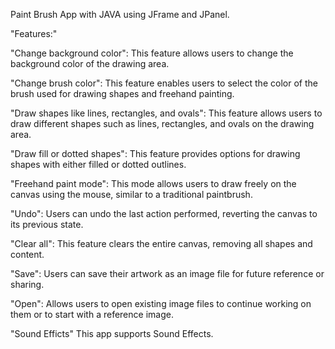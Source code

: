 Paint Brush App with JAVA using JFrame and JPanel.

"Features:"

"Change background color": This feature allows users to change the background color of the drawing area.

"Change brush color": This feature enables users to select the color of the brush used for drawing shapes and freehand painting.

"Draw shapes like lines, rectangles, and ovals": This feature allows users to draw different shapes such as lines, rectangles, and ovals on the drawing area.

"Draw fill or dotted shapes": This feature provides options for drawing shapes with either filled or dotted outlines.

"Freehand paint mode": This mode allows users to draw freely on the canvas using the mouse, similar to a traditional paintbrush.

"Undo": Users can undo the last action performed, reverting the canvas to its previous state.

"Clear all": This feature clears the entire canvas, removing all shapes and content.

"Save": Users can save their artwork as an image file for future reference or sharing.

"Open": Allows users to open existing image files to continue working on them or to start with a reference image.

"Sound Efficts" This app supports Sound Effects.
